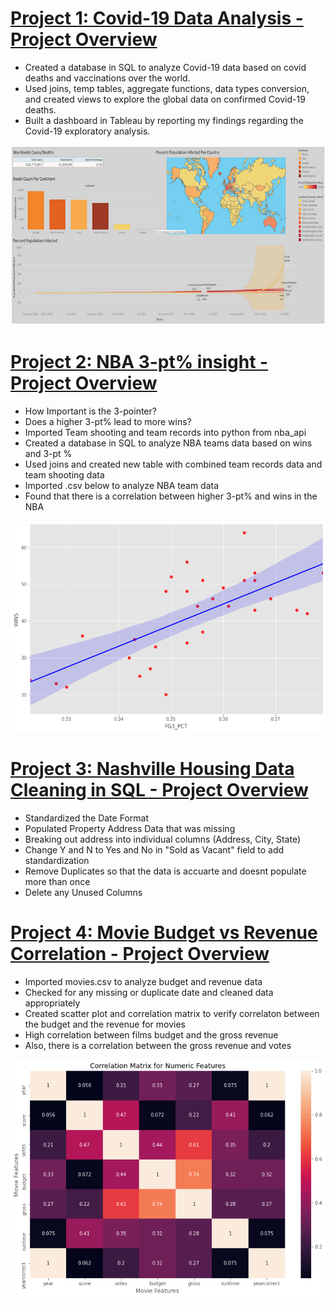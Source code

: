 # [Project 1: Covid-19 Data Analysis - Project Overview](https://github.com/nmonteith1993/Nick_Portfolio_Projects/blob/main/Covid-19%20Data%20Analysis)
- Created a database in SQL to analyze Covid-19 data based on covid deaths and vaccinations over the world.
- Used joins, temp tables, aggregate functions, data types conversion, and created views to explore the global data on confirmed Covid-19 deaths.
- Built a dashboard in Tableau by reporting my findings regarding the Covid-19 exploratory analysis.

![](/Images/Dashboard.png)

# [Project 2: NBA 3-pt% insight - Project Overview](https://github.com/nmonteith1993/Nick_Portfolio_Projects/blob/main/3-pt%25%20Win%20Games.ipynb)
- How Important is the 3-pointer?
- Does a higher 3-pt% lead to more wins?
- Imported Team shooting and team records into python from nba_api
- Created a database in SQL to analyze NBA teams data based on wins and 3-pt %
- Used joins and created new table with combined team records data and team shooting data
- Imported .csv below to analyze NBA team data
- Found that there is a correlation between higher 3-pt% and wins in the NBA

![](/Images/Shot_Correlation.png)

# [Project 3: Nashville Housing Data Cleaning in SQL - Project Overview](https://github.com/nmonteith1993/Nick_Portfolio_Projects/blob/main/Nashville_Housing_Data_Cleaning.sql)
- Standardized the Date Format
- Populated Property Address Data that was missing
- Breaking out address into individual columns (Address, City, State)
- Change Y and N to Yes and No in "Sold as Vacant" field to add standardization
- Remove Duplicates so that the data is accuarte and doesnt populate more than once
- Delete any Unused Columns

# [Project 4: Movie Budget vs Revenue Correlation - Project Overview](https://github.com/nmonteith1993/Nick_Portfolio_Projects/blob/main/Movie%20Correlation%20Project.ipynb)
- Imported movies.csv to analyze budget and revenue data
- Checked for any missing or duplicate date and cleaned data appropriately
- Created scatter plot and correlation matrix to verify correlaton between the budget and the revenue for movies
- High correlation between films budget and the gross revenue
- Also, there is a correlation between the gross revenue and votes

![](/Images/CorrelationMatrix.png)
